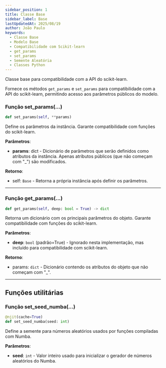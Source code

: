 ```yaml
---
sidebar_position: 1
title: Classe Base
sidebar_label: Base
lastUpdatedAt: 2025/08/19
author: João Paulo
keywords:
  - Classe Base
  - Modelo Base
  - Compatibilidade com Scikit-learn
  - get_params
  - set_params
  - Semente Aleatória
  - Classes Python
---
```


Classe base para compatibilidade com a API do scikit-learn.

Fornece os métodos `get_params` e `set_params` para compatibilidade com a API do scikit-learn, permitindo acesso aos parâmetros públicos do modelo.

### Função set_params(...)

```python
def set_params(self, **params)
```

Define os parâmetros da instância. Garante compatibilidade com funções do scikit-learn.

**Parâmetros**:

* **params**: dict - Dicionário de parâmetros que serão definidos como atributos da instância. Apenas atributos públicos (que não começam com "_") são modificados.

**Retorno**:

* self: `Base` - Retorna a própria instância após definir os parâmetros.

---

### Função get_params(...)

```python
def get_params(self, deep: bool = True) -> dict
```

Retorna um dicionário com os principais parâmetros do objeto. Garante compatibilidade com funções do scikit-learn.

**Parâmetros**:

* **deep**: `bool` (padrão=True) - Ignorado nesta implementação, mas incluído para compatibilidade com scikit-learn.

**Retorno**:

* params: `dict` - Dicionário contendo os atributos do objeto que não começam com "_".

---

## Funções utilitárias

### Função set_seed_numba(...)

```python
@njit(cache=True)
def set_seed_numba(seed: int)
```

Define a semente para números aleatórios usados por funções compiladas com Numba.

**Parâmetros**:

* **seed**: `int` - Valor inteiro usado para inicializar o gerador de números aleatórios do Numba.